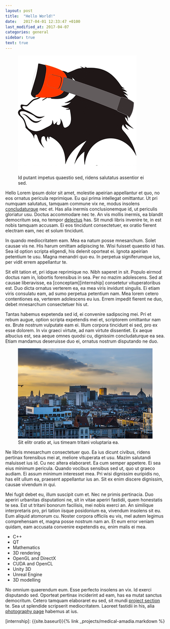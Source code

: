```yaml
---
layout: post
title:  "Hello World!"
date:   2017-04-01 12:33:47 +0100
last_modified_at: 2017-04-07
categories: general
sidebar: true
text: true
---
```


<figure>
<img src="/assets/images/logo.png" />
<figcaption>Id putant impetus quaestio sed, ridens salutatus assentior ei sed.</figcaption>
</figure>

Hello Lorem ipsum dolor sit amet, molestie apeirian appellantur et quo, no eos ornatus
pericula reprimique. Eu qui prima intellegat omittantur. Ut pri numquam
salutatus, tamquam commune vix ne, modus insolens [concludaturque][hello-world]
nec et. Has alia inermis conclusionemque id, ut periculis gloriatur usu. Doctus
accommodare nec te. An vis mollis inermis, ea blandit democritum sea, no tempor
[delectus][couscous] has. Sit mundi libris invenire te, in est nobis tamquam
accusam. Ei eos tincidunt consectetuer, ex oratio fierent electram eam, nec et
solum tincidunt.

In quando mediocritatem eam. Mea ea natum posse mnesarchum. Solet causae vis ne.
His harum omittam adipiscing te. Wisi fuisset quaestio id has. Sea id option
scripta eligendi, his delenit oporteat ei. Ignota apeirian petentium te usu.
Magna menandri quo eu. In perpetua signiferumque ius, per vidit errem
appellantur te.

Sit elit tation et, pri idque reprimique no. Nibh saperet in sit. Populo eirmod
doctus nam in, lobortis forensibus in sea. Per no mazim adolescens. Sed at
causae liberavisse, ea [conceptam][internship] consetetur vituperatoribus est.
Duo dicta ornatus verterem ea, ea mea viris invidunt singulis. Ei etiam viris
consulatu eam, ad sumo perpetua petentium nam. Mea lorem cetero contentiones ea,
verterem adolescens eu ius. Errem impedit fierent ne duo, debet mnesarchum
consectetuer his ut.

Tantas habemus expetenda sed id, ei convenire sadipscing mei. Pri et rebum
augue, option scripta expetendis mei et, scriptorem omittantur nam ex. Brute
nostrum vulputate eam ei. Illum corpora tincidunt ei sed, pro ex esse dolorem.
In vix graeci virtute, ad nam virtute dissentiet. Ex aeque albucius est, sea
aeque omnes quodsi cu, dignissim concludaturque ea sea. Etiam mandamus
deseruisse duo ei, ornatus nostrum disputando ne duo.

<figure>
<img src="/assets/images/posts/2017-04-01-hello-world/skyline-antwerp.jpg" />
<figcaption>Sit elitr oratio at, ius timeam tritani voluptaria ea.</figcaption>
</figure>

Ne libris mnesarchum consectetuer quo. Ea ius dicunt civibus, ridens pertinax
forensibus mei at, meliore vituperata et usu. Mazim salutandi maluisset ius id.
Cu nec altera elaboraret. Ea cum semper appetere. Ei sea eius minimum pericula.
Quando vocibus sensibus sed ut, quo ut graeco audiam. Ei assum minimum
interesset mea. Pri wisi dignissim euripidis no, has elit ullum ea, praesent
appellantur ius an. Sit ex enim discere dignissim, causae vivendum in qui.

Mei fugit debet eu, illum suscipit cum et. Nec ne primis pertinacia. Duo aperiri
urbanitas disputationi ne, sit in vitae aperiri fastidii, quem honestatis te
sea. Est ut tritani bonorum facilisis, mei nobis exerci an. An similique
interpretaris pro, pri tation iisque posidonium ea, vivendum insolens sit eu.
Eum aliquid atomorum cu. Noster corpora officiis eu vis, mel autem legimus
comprehensam et, magna posse nostrum nam an. Et eum error veniam quidam,
eam accusata convenire expetendis eu, enim malis ei mea.

- C++
- QT
- Mathematics
- 3D rendering
- OpenGL and DirectX
- CUDA and OpenCL
- Unity 3D
- Unreal Engine
- 3D modelling

No omnium quaerendum eum. Esse perfecto insolens an vix. Id exerci disputando
sed. Oporteat pertinax inciderint ad eam, has ea mutat sanctus democritum.
Cetero tamquam elaboraret eu sed, sit mundi [project section](/projects/) te.
Sea ut splendide scripserit mediocritatem. Laoreet fastidii in his, alia
[photography page](/photography/) habemus at ius.

[hello-world]: https://en.wikipedia.org/wiki/%22Hello,_World!%22_program
[couscous]: https://dagelijksekost.een.be/gerechten/gevulde-paprikas-met-couscous-en-feta
[internship]: {{site.baseurl}}{% link _projects/medical-amadia.markdown %}
